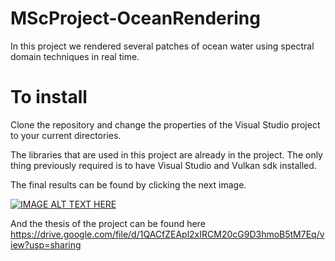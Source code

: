 # MScProject-OceanRendering

In this project we rendered several patches of ocean water using spectral domain techniques in real time.


# To install

Clone the repository and change the properties of the Visual Studio project to your current directories.

The libraries that are used in this project are already in the project. The only thing previously required is to have Visual Studio and Vulkan sdk installed.

The final results can be found by clicking the next image.

[![IMAGE ALT TEXT HERE](https://img.youtube.com/vi/HJNlAffPba0/0.jpg)](https://www.youtube.com/watch?v=HJNlAffPba0)

And the thesis of the project can be found here https://drive.google.com/file/d/1QACfZEApl2xIRCM20cG9D3hmoB5tM7Eq/view?usp=sharing

